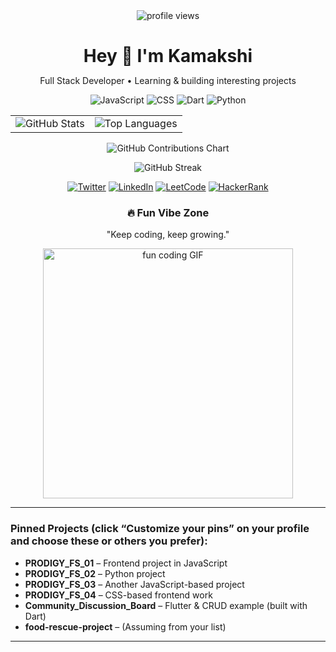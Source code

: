 <!-- Profile README loaded at github.com/kamakshibhat14 -->
<div align="center">

  <img src="https://komarev.com/ghpvc/?username=kamakshibhat14&color=57b3ff" alt="profile views" />

  <h1 style="margin-bottom: 6px;">Hey 👋 I'm Kamakshi</h1>
  <p>Full Stack Developer • Learning & building interesting projects</p>

  <!-- Tech stack badges (you can add/edit more as needed) -->
  <p>
    <img alt="JavaScript" src="https://img.shields.io/badge/JavaScript-F7DF1E?style=for-the-badge&logo=javascript&logoColor=black">
    <img alt="CSS" src="https://img.shields.io/badge/CSS-1572B6?style=for-the-badge&logo=css3&logoColor=white">
    <img alt="Dart" src="https://img.shields.io/badge/Dart-0175C2?style=for-the-badge&logo=dart&logoColor=white">
    <img alt="Python" src="https://img.shields.io/badge/Python-3776AB?style=for-the-badge&logo=python&logoColor=white">
  </p>

  <!-- GitHub stats cards -->
  <table>
    <tr>
      <td valign="top">
        <img src="https://github-readme-stats.vercel.app/api?username=kamakshibhat14&show_icons=true&theme=radical" alt="GitHub Stats" />
      </td>
      <td valign="top">
        <img src="https://github-readme-stats.vercel.app/api/top-langs/?username=kamakshibhat14&layout=compact&theme=radical" alt="Top Languages" />
      </td>
    </tr>
  </table>

  <!-- Contribution graph -->
  <p>
    <img src="https://ghchart.rshah.org/kamakshibhat14" alt="GitHub Contributions Chart" />
  </p>

  <!-- Streak -->
  <p>
    <img src="https://github-readme-streak-stats.herokuapp.com/?user=kamakshibhat14&theme=dark" alt="GitHub Streak" />
  </p>

  <!-- Connect buttons: update the links below to your real handles -->
  <p>
    <a href="https://twitter.com/YOUR_TWITTER_HANDLE" target="_blank"><img src="https://img.shields.io/badge/Twitter-1DA1F2?style=for-the-badge&logo=twitter&logoColor=white" alt="Twitter"/></a>
    <a href="https://www.linkedin.com/in/YOUR_LINKEDIN" target="_blank"><img src="https://img.shields.io/badge/LinkedIn-0077B5?style=for-the-badge&logo=linkedin&logoColor=white" alt="LinkedIn"/></a>
    <a href="https://leetcode.com/YOUR_HANDLE" target="_blank"><img src="https://img.shields.io/badge/LeetCode-F79F1B?style=for-the-badge&logo=leetcode&logoColor=white" alt="LeetCode"/></a>
    <a href="https://www.hackerrank.com/YOUR_HANDLE" target="_blank"><img src="https://img.shields.io/badge/HackerRank-2EC866?style=for-the-badge&logo=hackerrank&logoColor=white" alt="HackerRank"/></a>
  </p>

  <!-- Fun GIF section -->
  <h3>🔥 Fun Vibe Zone</h3>
  <p>"Keep coding, keep growing."</p>
  <p>
    <img src="https://media.giphy.com/media/3o6gbbuLW76jkt8vIc/giphy.gif" alt="fun coding GIF" width="400"/>
  </p>

</div>

---

###  Pinned Projects (click “Customize your pins” on your profile and choose these or others you prefer):

- **PRODIGY_FS_01** – Frontend project in JavaScript  
- **PRODIGY_FS_02** – Python project  
- **PRODIGY_FS_03** – Another JavaScript-based project  
- **PRODIGY_FS_04** – CSS-based frontend work  
- **Community_Discussion_Board** – Flutter & CRUD example (built with Dart)  
- **food-rescue-project** – (Assuming from your list)

---


